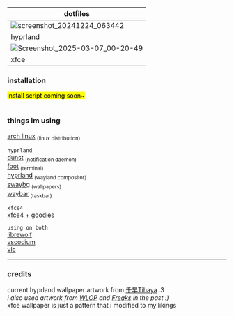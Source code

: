 |dotfiles                                                                                                      |
|--------------------------------------------------------------------------------------------------------------|
|![screenshot_20241224_063442](https://github.com/user-attachments/assets/f23966b5-f8e9-423f-bd1d-7452db2da26d)|
|hyprland|
|![Screenshot_2025-03-07_00-20-49](https://github.com/user-attachments/assets/046f2808-b48d-465d-99c9-214f31fe45b8)|
|xfce|



### installation

<mark>install script coming soon~</mark>

#

### things im using
[arch linux](https://archlinux.org/) <sub>(linux distribution)</sub><br>

`hyprland`<br>
[dunst](https://github.com/dunst-project/dunst) <sub>(notification daemon)</sub><br>
[foot](https://codeberg.org/dnkl/foot) <sub>(terminal)</sub><br>
[hyprland](https://hyprland.org/) <sub>(wayland compositor)</sub><br>
[swaybg](https://github.com/swaywm/swaybg) <sub>(wallpapers)</sub><br>
[waybar](https://github.com/Alexays/Waybar) <sub>(taskbar)</sub><br>

`xfce4`<br>
[xfce4 + goodies](https://xfce.org/)<br>

`using on both`<br>
[librewolf](https://librewolf.net/)<br>
[vscodium](https://vscodium.com/)<br>
[vlc](https://www.videolan.org/vlc/)<br>

---

### credits

current hyprland wallpaper artwork from [千早Tihaya](https://www.pixiv.net/en/users/65538450) .3<br>
*i also used artwork from [WLOP](https://twitter.com/wlopwangling) and [Freaks](https://www.flickr.com/people/164696274@N08/) in the past :)*<br>
xfce wallpaper is just a pattern that i modified to my likings
